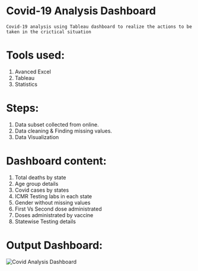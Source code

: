 # Covid-19 Analysis Dashboard
    Covid-19 analysis using Tableau dashboard to realize the actions to be taken in the crictical situation

# Tools used:
  1) Avanced Excel
  2) Tableau
  3) Statistics

# Steps:
  1) Data subset collected from online.
  2) Data cleaning & Finding missing values.
  3) Data Visualization

# Dashboard content:
  1) Total deaths by state 
  2) Age group details 
  3) Covid cases by states
  4) ICMR Testing labs in each state 
  5) Gender without missing values 
  6) First Vs Second dose administrated 
  7) Doses administrated by vaccine 
  8) Statewise Testing details

# Output Dashboard:
![Covid Analysis Dashboard](https://github.com/Navina-Murugadas/Covid-19_Analysis_Dashboard_Tableau/assets/72821323/bbedc192-8944-4bef-b2c0-129e09b7f366)
